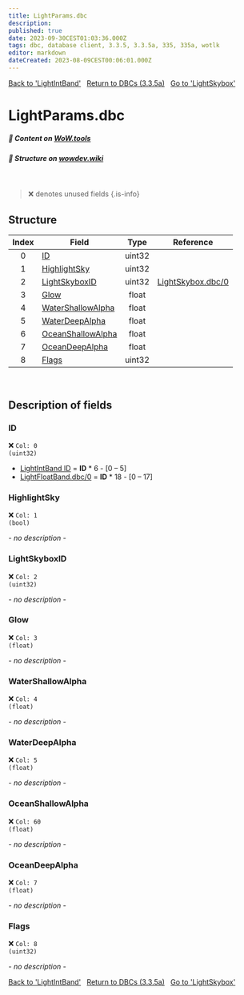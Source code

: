 ```yaml
---
title: LightParams.dbc
description:
published: true
date: 2023-09-30CEST01:03:36.000Z
tags: dbc, database client, 3.3.5, 3.3.5a, 335, 335a, wotlk
editor: markdown
dateCreated: 2023-08-09CEST00:06:01.000Z
---
```

<a href="https://trinitycore.info/files/DBC/335/lightintband" class="mt-5 v-btn v-btn--depressed v-btn--flat v-btn--outlined theme--light v-size--default darkblue--text text--lighten-3"><span class="v-btn__content"><i aria-hidden="true" class="v-icon notranslate v-icon--left mdi mdi-arrow-left theme--light"></i><span>Back to 'LightIntBand'</span></span></a>&nbsp;&nbsp;&nbsp;<a href="https://trinitycore.info/files/DBC/335/DBC" class="mt-5 v-btn v-btn--depressed v-btn--flat v-btn--outlined theme--light v-size--default darkblue--text text--lighten-3"><span class="v-btn__content"><i aria-hidden="true" class="v-icon notranslate v-icon--left mdi mdi-home-outline theme--light"></i><span>Return to DBCs (3.3.5a)</span></span></a>&nbsp;&nbsp;&nbsp;<a href="https://trinitycore.info/files/DBC/335/lightskybox" class="mt-5 v-btn v-btn--depressed v-btn--flat v-btn--outlined theme--light v-size--default darkblue--text text--lighten-3"><span class="v-btn__content"><span>Go to 'LightSkybox'</span><i aria-hidden="true" class="v-icon notranslate v-icon--right mdi mdi-arrow-right theme--light"></i></span></a>

# LightParams.dbc
##### :open_book: Content on [WoW.tools](https://wow.tools/dbc/?dbc=lightparams&build=3.3.5.12340)
##### :pencil: Structure on [wowdev.wiki](https://wowdev.wiki/DB/LightParams)
&nbsp;

> :x: denotes unused fields
{.is-info}


## Structure

| Index | Field | Type | Reference |
| :---: | --- | :---: | --- |
| 0 | [ID](#id) | uint32 |  |
| 1 | [HighlightSky](#highlightsky) | uint32 |  |
| 2 | [LightSkyboxID](#lightskyboxid) | uint32 | [LightSkybox.dbc/0](/files/DBC/335/lightskybox#id) |
| 3 | [Glow](#glow) | float |  |
| 4 | [WaterShallowAlpha](#watershallowalpha) | float |  |
| 5 | [WaterDeepAlpha](#waterdeepalpha) | float |  |
| 6 | [OceanShallowAlpha](#oceanshallowalpha) | float |  |
| 7 | [OceanDeepAlpha](#oceandeepalpha) | float |  |
| 8 | [Flags](#flags) | uint32 |  |
&nbsp;
## Description of fields

### ID
:x: <code>Col: 0 (uint32)</code>

* [LightIntBand ID](/files/DBC/335/lightintband#id) = **ID** \* 6 - [0 &ndash; 5]
* [LightFloatBand.dbc/0](/files/DBC/335/lightfloatband#id) = **ID** \* 18 - [0 &ndash; 17]
&nbsp;

### HighlightSky
:x: <code>Col: 1 (bool)</code>

*- no description -*
&nbsp;

### LightSkyboxID
:x: <code>Col: 2 (uint32)</code>

*- no description -*
&nbsp;

### Glow
:x: <code>Col: 3 (float)</code>

*- no description -*
&nbsp;

### WaterShallowAlpha
:x: <code>Col: 4 (float)</code>

*- no description -*
&nbsp;

### WaterDeepAlpha
:x: <code>Col: 5 (float)</code>

*- no description -*
&nbsp;

### OceanShallowAlpha
:x: <code>Col: 60 (float)</code>

*- no description -*
&nbsp;

### OceanDeepAlpha
:x: <code>Col: 7 (float)</code>

*- no description -*
&nbsp;

### Flags
:x: <code>Col: 8 (uint32)</code>

*- no description -*
&nbsp;

<a href="https://trinitycore.info/files/DBC/335/lightintband" class="mt-5 v-btn v-btn--depressed v-btn--flat v-btn--outlined theme--light v-size--default darkblue--text text--lighten-3"><span class="v-btn__content"><i aria-hidden="true" class="v-icon notranslate v-icon--left mdi mdi-arrow-left theme--light"></i><span>Back to 'LightIntBand'</span></span></a>&nbsp;&nbsp;&nbsp;<a href="https://trinitycore.info/files/DBC/335/DBC" class="mt-5 v-btn v-btn--depressed v-btn--flat v-btn--outlined theme--light v-size--default darkblue--text text--lighten-3"><span class="v-btn__content"><i aria-hidden="true" class="v-icon notranslate v-icon--left mdi mdi-home-outline theme--light"></i><span>Return to DBCs (3.3.5a)</span></span></a>&nbsp;&nbsp;&nbsp;<a href="https://trinitycore.info/files/DBC/335/lightskybox" class="mt-5 v-btn v-btn--depressed v-btn--flat v-btn--outlined theme--light v-size--default darkblue--text text--lighten-3"><span class="v-btn__content"><span>Go to 'LightSkybox'</span><i aria-hidden="true" class="v-icon notranslate v-icon--right mdi mdi-arrow-right theme--light"></i></span></a>
